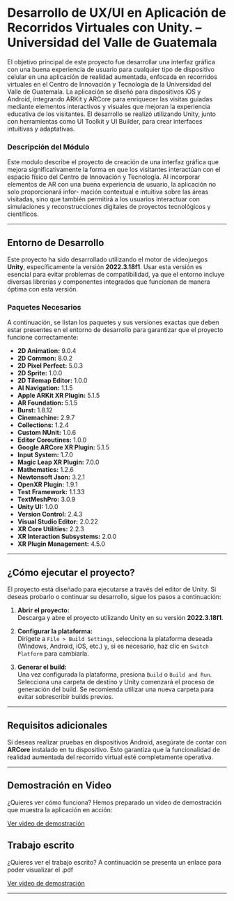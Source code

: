 # Desarrollo de UX/UI en Aplicación de Recorridos Virtuales con Unity. – Universidad del Valle de Guatemala

El objetivo principal de este proyecto fue desarrollar una interfaz gráfica con una buena experiencia de usuario
para cualquier tipo de dispositivo celular en una aplicación de realidad aumentada, enfocada en recorridos
virtuales en el Centro de Innovación y Tecnología de la Universidad del Valle de Guatemala. La aplicación
se diseñó para dispositivos iOS y Android, integrando ARKit y ARCore para enriquecer las visitas guiadas
mediante elementos interactivos y visuales que mejoran la experiencia educativa de los visitantes.
El desarrollo se realizó utilizando Unity, junto con herramientas como UI Toolkit y UI Builder, para
crear interfaces intuitivas y adaptativas.

### Descripción del Módulo

Este modulo describe el proyecto de creación de una interfaz gráfica que mejora significativamente
la forma en que los visitantes interactúan con el espacio físico del Centro de Innovación y Tecnología. Al
incorporar elementos de AR con una buena experiencia de usuario, la aplicación no solo proporcionará infor-
mación contextual e intuitiva sobre las áreas visitadas, sino que también permitirá a los usuarios interactuar
con simulaciones y reconstrucciones digitales de proyectos tecnológicos y científicos.

---

## Entorno de Desarrollo

Este proyecto ha sido desarrollado utilizando el motor de videojuegos **Unity**, específicamente la versión **2022.3.18f1**. Usar esta versión es esencial para evitar problemas de compatibilidad, ya que el entorno incluye diversas librerías y componentes integrados que funcionan de manera óptima con esta versión.

### Paquetes Necesarios

A continuación, se listan los paquetes y sus versiones exactas que deben estar presentes en el entorno de desarrollo para garantizar que el proyecto funcione correctamente:

- **2D Animation:** 9.0.4
- **2D Common:** 8.0.2
- **2D Pixel Perfect:** 5.0.3
- **2D Sprite:** 1.0.0
- **2D Tilemap Editor:** 1.0.0
- **AI Navigation:** 1.1.5
- **Apple ARKit XR Plugin:** 5.1.5
- **AR Foundation:** 5.1.5
- **Burst:** 1.8.12
- **Cinemachine:** 2.9.7
- **Collections:** 1.2.4
- **Custom NUnit:** 1.0.6
- **Editor Coroutines:** 1.0.0
- **Google ARCore XR Plugin:** 5.1.5
- **Input System:** 1.7.0
- **Magic Leap XR Plugin:** 7.0.0
- **Mathematics:** 1.2.6
- **Newtonsoft Json:** 3.2.1
- **OpenXR Plugin:** 1.9.1
- **Test Framework:** 1.1.33
- **TextMeshPro:** 3.0.9
- **Unity UI:** 1.0.0
- **Version Control:** 2.4.3
- **Visual Studio Editor:** 2.0.22
- **XR Core Utilities:** 2.2.3
- **XR Interaction Subsystems:** 2.0.0
- **XR Plugin Management:** 4.5.0

---

## ¿Cómo ejecutar el proyecto?

El proyecto está diseñado para ejecutarse a través del editor de Unity. Si deseas probarlo o continuar su desarrollo, sigue los pasos a continuación:

1. **Abrir el proyecto:**  
   Descarga y abre el proyecto utilizando Unity en su versión **2022.3.18f1**.
   
2. **Configurar la plataforma:**  
   Dirígete a `File > Build Settings`, selecciona la plataforma deseada (Windows, Android, iOS, etc.) y, si es necesario, haz clic en `Switch Platform` para cambiarla.
   
3. **Generar el build:**  
   Una vez configurada la plataforma, presiona `Build` o `Build and Run`. Selecciona una carpeta de destino y Unity comenzará el proceso de generación del build. Se recomienda utilizar una nueva carpeta para evitar sobrescribir builds previos.

---

## Requisitos adicionales

Si deseas realizar pruebas en dispositivos Android, asegúrate de contar con **ARCore** instalado en tu dispositivo. Esto garantiza que la funcionalidad de realidad aumentada del recorrido virtual esté completamente operativa.

---

## Demostración en Video

¿Quieres ver cómo funciona? Hemos preparado un video de demostración que muestra la aplicación en acción:

[Ver video de demostración](demo/Demo.mp4)

## Trabajo escrito

¿Quieres ver el trabajo escrito? A continuación se presenta un enlace para poder visualizar el .pdf

[Ver video de demostración](docs/Trabajo_de_Graduación_UVG_20053.pdf)

---